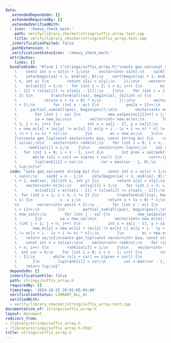 ```yaml
---
data:
  _extendedDependsOn: []
  _extendedRequiredBy: []
  _extendedVerifiedWith:
  - icon: ':heavy_check_mark:'
    path: verify/library_checker/string/suffix_array.test.cpp
    title: verify/library_checker/string/suffix_array.test.cpp
  _isVerificationFailed: false
  _pathExtension: h
  _verificationStatusIcon: ':heavy_check_mark:'
  attributes:
    links: []
  bundledCode: "#line 1 \"strings/suffix_array.h\"\nauto gen_sa(const string &s) {\n\
    \    const int n = sz(s) + 1;\n\n    vector<int> sa(n);\n    sa[0] = n - 1;\n\
    \    iota(begin(sa) + 1, end(sa), 0);\n    sort(begin(sa) + 1, end(sa), [&](int\
    \ x, int y) {\n        return s[x] < s[y];\n    });\n\n    vector<int> ec(n);\n\
    \    ec[sa[1]] = 1;\n    for (int i = 2; i < n; i++) {\n        ec[sa[i]] = ec[sa[i\
    \ - 1]] + (s[sa[i]] != s[sa[i - 1]]);\n    }\n\n    for (int i = 1; i < n; i *=\
    \ 2) {\n        transform(all(sa), begin(sa), [&](int x) {\n            x -= i;\n\
    \            return x + (x < 0) * n;\n        });\n\n        vector<int> pos(n\
    \ + 1);\n        for (int x : ec) {\n            pos[x + 1]++;\n        }\n  \
    \      partial_sum(all(pos), begin(pos));\n\n        vector<int> new_sa(n);\n\
    \        for (int j : sa) {\n            new_sa[pos[ec[j]]++] = j;\n        }\n\
    \        sa = new_sa;\n\n        vector<int> new_ec(n);\n        for (int j =\
    \ 1; j < n; j++) {\n            int x = sa[j - 1], y = sa[j];\n            new_ec[y]\
    \ = new_ec[x] + (ec[y] != ec[x] || ec[y + i - (y + i >= n) * n] != ec[x + i -\
    \ (x + i >= n) * n]);\n        }\n        ec = new_ec;\n    }\n\n    return sa;\n\
    }\n\nauto gen_lcp(const vector<int> &sa, const string &s) {\n    const int n =\
    \ sz(sa);\n\n    vector<int> rank(n);\n    for (int i = 0; i < n; i++) {\n   \
    \     rank[sa[i]] = i;\n    }\n\n    vector<int> lcp(n);\n    int cur = 0;\n \
    \   for (int i = 0; i < n - 1; i++) {\n        int prev = sa[rank[i] - 1];\n \
    \       while (s[i + cur] == s[prev + cur]) {\n            cur++;\n        }\n\
    \        lcp[rank[i]] = cur;\n        cur = max(cur - 1, 0);\n    }\n    return\
    \ lcp;\n}\n"
  code: "auto gen_sa(const string &s) {\n    const int n = sz(s) + 1;\n\n    vector<int>\
    \ sa(n);\n    sa[0] = n - 1;\n    iota(begin(sa) + 1, end(sa), 0);\n    sort(begin(sa)\
    \ + 1, end(sa), [&](int x, int y) {\n        return s[x] < s[y];\n    });\n\n\
    \    vector<int> ec(n);\n    ec[sa[1]] = 1;\n    for (int i = 2; i < n; i++) {\n\
    \        ec[sa[i]] = ec[sa[i - 1]] + (s[sa[i]] != s[sa[i - 1]]);\n    }\n\n  \
    \  for (int i = 1; i < n; i *= 2) {\n        transform(all(sa), begin(sa), [&](int\
    \ x) {\n            x -= i;\n            return x + (x < 0) * n;\n        });\n\
    \n        vector<int> pos(n + 1);\n        for (int x : ec) {\n            pos[x\
    \ + 1]++;\n        }\n        partial_sum(all(pos), begin(pos));\n\n        vector<int>\
    \ new_sa(n);\n        for (int j : sa) {\n            new_sa[pos[ec[j]]++] = j;\n\
    \        }\n        sa = new_sa;\n\n        vector<int> new_ec(n);\n        for\
    \ (int j = 1; j < n; j++) {\n            int x = sa[j - 1], y = sa[j];\n     \
    \       new_ec[y] = new_ec[x] + (ec[y] != ec[x] || ec[y + i - (y + i >= n) * n]\
    \ != ec[x + i - (x + i >= n) * n]);\n        }\n        ec = new_ec;\n    }\n\n\
    \    return sa;\n}\n\nauto gen_lcp(const vector<int> &sa, const string &s) {\n\
    \    const int n = sz(sa);\n\n    vector<int> rank(n);\n    for (int i = 0; i\
    \ < n; i++) {\n        rank[sa[i]] = i;\n    }\n\n    vector<int> lcp(n);\n  \
    \  int cur = 0;\n    for (int i = 0; i < n - 1; i++) {\n        int prev = sa[rank[i]\
    \ - 1];\n        while (s[i + cur] == s[prev + cur]) {\n            cur++;\n \
    \       }\n        lcp[rank[i]] = cur;\n        cur = max(cur - 1, 0);\n    }\n\
    \    return lcp;\n}"
  dependsOn: []
  isVerificationFile: false
  path: strings/suffix_array.h
  requiredBy: []
  timestamp: '2024-10-25 20:01:05-04:00'
  verificationStatus: LIBRARY_ALL_AC
  verifiedWith:
  - verify/library_checker/string/suffix_array.test.cpp
documentation_of: strings/suffix_array.h
layout: document
redirect_from:
- /library/strings/suffix_array.h
- /library/strings/suffix_array.h.html
title: strings/suffix_array.h
---
```

